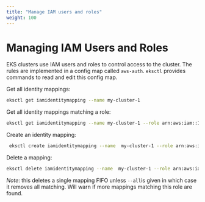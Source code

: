 ```yaml
---
title: "Manage IAM users and roles"
weight: 100
---
```


# Managing IAM Users and Roles

EKS clusters use IAM users and roles to control access to the cluster. The rules are implemented in a config map 
called `aws-auth`. `eksctl` provides commands to read and edit this config map.


Get all identity mappings:

```bash
eksctl get iamidentitymapping --name my-cluster-1
```

Get all identity mappings matching a role:
```bash
eksctl get iamidentitymapping --name my-cluster-1 --role arn:aws:iam::123456:role/testing-role
``` 

Create an identity mapping:
```bash
 eksctl create iamidentitymapping --name  my-cluster-1 --role arn:aws:iam::123456:role/testing --group system:masters --username admin
```

Delete a mapping:

```bash
eksctl delete iamidentitymapping --name  my-cluster-1 --role arn:aws:iam::123456:role/testing
```

*Note*: this deletes a single mapping FIFO unless `--all`is given in which case it removes all matching. Will warn if 
more mappings matching this role are found.
